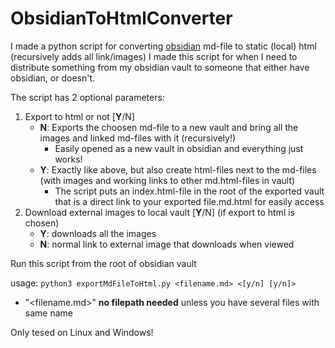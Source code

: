 # ObsidianToHtmlConverter
I made a python script for converting [obsidian](https://obsidian.md/) md-file to static (local) html (recursively adds all link/images)
I made this script for when I need to distribute something from my obsidian vault to someone that either have obsidian, or doesn't.

The script has 2 optional parameters:
1. Export to html or not [**Y**/N]
    - **N**: Exports the choosen md-file to a new vault and bring all the images and linked md-files with it (recursively!)
        - Easily opened as a new vault in obsidian and everything just works!
    - **Y**: Exactly like above, but also create html-files next to the md-files (with images and working links to other md.html-files in vault)
        - The script puts an index.html-file in the root of the exported vault that is a direct link to your exported file.md.html for easily access
2. Download external images to local vault [**Y**/N] (if export to html is chosen)
    - **Y**: downloads all the images
    - **N**: normal link to external image that downloads when viewed

Run this script from the root of obsidian vault

usage: 
```python3 exportMdFileToHtml.py <filename.md> <[y/n] [y/n]>```
- "<filename.md>" **no filepath needed** unless you have several files with same name

Only tesed on Linux and Windows!

